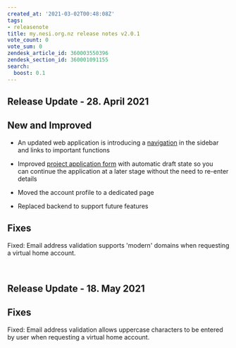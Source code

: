 ```yaml
---
created_at: '2021-03-02T00:48:08Z'
tags:
- releasenote
title: my.nesi.org.nz release notes v2.0.1
vote_count: 0
vote_sum: 0
zendesk_article_id: 360003550396
zendesk_section_id: 360001091155
search:
  boost: 0.1
---
```


## Release Update - 28. April 2021

## New and Improved

-   An updated web application is introducing a
    [navigation](../../../Getting_Started/my-nesi-org-nz/Navigating_the_my-nesi-org-nz_web_interface.md)
    in the sidebar and links to important functions

-   Improved [project application
    form](../../../Getting_Started/my-nesi-org-nz/The_NeSI_Project_Request_Form.md)
    with automatic draft state so you can continue the application at a
    later stage without the need to re-enter details

-   Moved the account profile to a dedicated page

-   Replaced backend to support future features

## Fixes

Fixed: Email address validation supports 'modern' domains when
requesting a virtual home account.

 

## Release Update - 18. May 2021

## Fixes

Fixed: Email address validation allows uppercase characters to be
entered by user when requesting a virtual home account.
